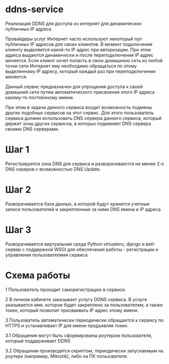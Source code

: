 # ddns-service
Реализация DDNS для доступа из интернет для динамических публичных IP адреса

Провайдеры услуг Интернет часто используют некоторый пул публичных IP адресов для своих клиентов.
В момент подключения клиенту выделяется какой-то IP адрес при авторизации.
При этом адреса выдаются динамически и после переподключения IP адрес меняется.
Если клиент хочет попасть в свою домашнюю сеть из любой точки сети Интернет ему необходимо
обращаться по этому выделенному IP адресу, который каждый раз при переподключении меняется.

Данный сервис предназначен для упрощения доступа к своей домашней сети путем автоматического
присвоения этого IP адреса какому-то постоянному имени.

При этом в задачи данного сервиса входит возможность подмены других подобных сервисов на
этот сервис. Для этого пользователь сервиса должен использовать DNS сервера данного сервиса,
который держит зоны других сервисов, в которых подменяет DNS сервера своими DNS серверами.

# Шаг 1
Регистрируется зона DNS для сервиса и разворачиваются не менее 2-х DNS сереров с возможностью
DNS Update.

# Шаг 2
Разворачивается база данных, в которой будут хранится учетные записи пользователей и закрепленные
за ними DNS имена и IP адреса

# Шаг 3
Разворачивается виртуальная среда Python virtualenv, django и веб-сервер с поддержкой WSGI для обеспечения
работы - регистрации и управления пользователями сервиса.

# Схема работы
1 Пользователь проходит саморегистрацию в сервисе.

2 В личном кабинете заказывает услугу DDNS сервиса. В услуге указывается имя, которое будет закреплено
   за пользователем, а также токен, который позволит присваивать IP адрес этому имени.

3 Пользователь автоматически периодически обращается к сервису по HTTPS и устанавливает IP для имени предъявляя токен.

3.1 Обращения могут быть сформированы роутером пользователя, который поддерживает DDNS

3.2 Обращения производятся скриптом, периодически запускаемым на роутере (например, Mikrotik), либо на ПК пользователя.
